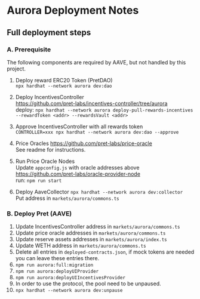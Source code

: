 # Aurora Deployment Notes

## Full deployment steps

### A. Prerequisite 
The following components are required by AAVE, but not handled by this project.      

1. Deploy reward ERC20 Token (PretDAO)      
  `npx hardhat --network aurora dev:dao`     

2. Deploy IncentivesController       
  https://github.com/pret-labs/incentives-controller/tree/aurora      
  deploy: `npx hardhat --network aurora deploy-pull-rewards-incentives --rewardToken <addr> --rewardsVault <addr>`

3. Approve IncentivesController with all rewards token    
  `CONTROLLER=xxx npx hardhat --network aurora dev:dao --approve`

4. Price Oracles
  https://github.com/pret-labs/price-oracle              
  See readme for instructions.

5. Run Price Oracle Nodes         
  Update `appconfig.js` with oracle addresses above     
  https://github.com/pret-labs/oracle-provider-node       
  run: `npm run start`

6. Deploy AaveCollector
   `npx hardhat --network aurora dev:collector`      
   Put address in `markets/aurora/commons.ts`

### B. Deploy Pret (AAVE)
1. Update IncentivesController address in `markets/aurora/commons.ts`
2. Update price oracle addresses in `markets/aurora/commons.ts`
3. Update reserve assets addresses in `markets/aurora/index.ts`
4. Update WETH address in `markets/aurora/commons.ts`
5. Delete all entries in `deployed-contracts.json`, if mock tokens are needed you can leave these entries there.
6. `npm run aurora:full:migration`
7. `npm run aurora:deployUIProvider`
8. `npm run aurora:deployUIIncentivesProvider`
9. In order to use the protocol, the pool need to be unpaused.
10. `npx hardhat --network aurora dev:unpause`
